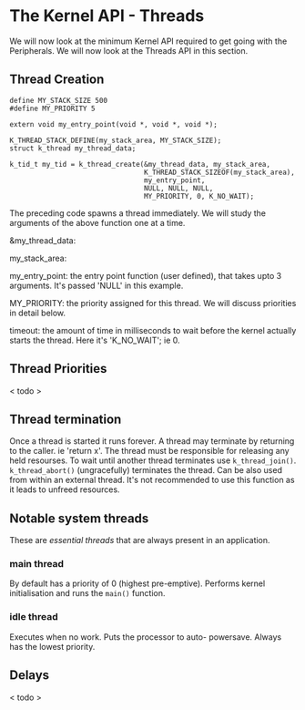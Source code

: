 # The Kernel API - Threads

We will now look at the minimum Kernel API required to get going with the Peripherals. We will now look at the Threads API in this section.

## Thread Creation

```
define MY_STACK_SIZE 500
#define MY_PRIORITY 5

extern void my_entry_point(void *, void *, void *);

K_THREAD_STACK_DEFINE(my_stack_area, MY_STACK_SIZE);
struct k_thread my_thread_data;

k_tid_t my_tid = k_thread_create(&my_thread_data, my_stack_area,
                                 K_THREAD_STACK_SIZEOF(my_stack_area),
                                 my_entry_point,
                                 NULL, NULL, NULL,
                                 MY_PRIORITY, 0, K_NO_WAIT);
```

The preceding code spawns a thread immediately. We will study the arguments of the above function one at a time.

&my_thread_data:

my_stack_area:

my_entry_point: the entry point function (user defined), that takes upto 3 arguments. It's passed 'NULL' in this example.

MY_PRIORITY: the priority assigned for this thread. We will discuss priorities in detail below.

timeout: the amount of time in milliseconds to wait before the kernel actually starts the thread. Here it's 'K_NO_WAIT'; ie 0.

## Thread Priorities

< todo >

## Thread termination

Once a thread is started it runs forever. A thread may terminate by returning to the caller. ie 'return x'. The thread must be responsible for releasing any held resourses.
To wait until another thread terminates use ```k_thread_join()```.
```k_thread_abort()``` (ungracefully)  terminates the thread. Can be also used from within an external thread. It's not recommended to use this function as it leads to unfreed resources.

## Notable system threads

These are *essential threads* that are always present in an application.

### main thread

By default has a priority of 0 (highest pre-emptive). Performs kernel initialisation and runs the ```main()``` function.

### idle thread

Executes when no work. Puts the processor to auto- powersave. Always has the lowest priority.

## Delays

< todo >
